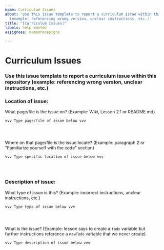 ```yaml
---
name: Curriculum Issues
about: 'Use this issue template to report a curriculum issue within this repository
  (example: referencing wrong version, unclear instructions, etc.)'
title: "[Curriculum Issues]"
labels: help wanted
assignees: mamooredesigns

---
```


# **Curriculum Issues**
### Use this issue template to report a curriculum issue within this repository (example: referencing wrong version, unclear instructions, etc.)

### **Location of issue:**
What page/file is the issue on? 
(Example: Wiki, Lesson 2.1 or README.md)

```
vvv Type page/file of issue below vvv




```

Where on that page/file is the issue locate?
(Example: paragraph 2 or "Familiarize yourself with the code" section)

```
vvv Type specific location of issue below vvv




```


### **Description of issue:**
What type of issue is this?
(Example: incorrect instructions, unclear instructions, etc.)

```
vvv Type type of issue below vvv




```


What is the issue?
(Example: lesson says to create a `todo` variable but further instructions reference a `newTodo` variable that we never create)

```
vvv Type description of issue below vvv




```
